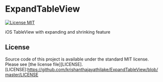 # ExpandTableView

[![License MIT](https://img.shields.io/badge/license-MIT-blue.svg?style=flat)](https://github.com/michalkonturek/GraphKit/blob/master/LICENSE)

iOS TableView with expanding and shrinking feature

## License

Source code of this project is available under the standard MIT license. Please see [the license file][LICENSE].
[LICENSE]:https://github.com/krishanthajayathilake/ExpandTableView/blob/master/LICENSE
